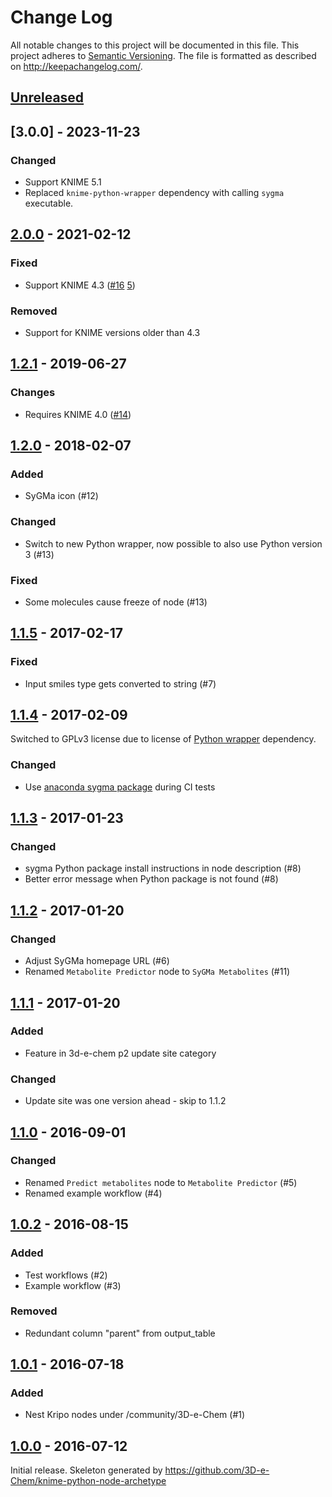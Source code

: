 # Change Log

All notable changes to this project will be documented in this file.
This project adheres to [Semantic Versioning](http://semver.org/).
The file is formatted as described on http://keepachangelog.com/.

## [Unreleased]

## [3.0.0] - 2023-11-23

### Changed

- Support KNIME 5.1
- Replaced `knime-python-wrapper` dependency with calling `sygma` executable.

## [2.0.0] - 2021-02-12

### Fixed

- Support KNIME 4.3 ([#16](https://github.com/3D-e-Chem/knime-sygma/issues/16) [5](https://github.com/3D-e-Chem/knime-python-wrapper/issues/5))

### Removed

- Support for KNIME versions older than 4.3

## [1.2.1] - 2019-06-27

### Changes

- Requires KNIME 4.0 ([#14](https://github.com/3D-e-Chem/knime-sygma/issues/14))

## [1.2.0] - 2018-02-07

### Added

- SyGMa icon (#12)

### Changed

- Switch to new Python wrapper, now possible to also use Python version 3 (#13)

### Fixed

- Some molecules cause freeze of node (#13)

## [1.1.5] - 2017-02-17

### Fixed

- Input smiles type gets converted to string (#7)

## [1.1.4] - 2017-02-09

Switched to GPLv3 license due to license of [Python wrapper](https://github.com/3D-e-Chem/knime-python-wrapper) dependency.

### Changed

- Use [anaconda sygma package](https://anaconda.org/3d-e-chem/sygma) during CI tests

## [1.1.3] - 2017-01-23

### Changed

- sygma Python package install instructions in node description (#8)
- Better error message when Python package is not found (#8)

## [1.1.2] - 2017-01-20

### Changed

- Adjust SyGMa homepage URL (#6)
- Renamed `Metabolite Predictor` node to `SyGMa Metabolites` (#11)

## [1.1.1] - 2017-01-20

### Added

- Feature in 3d-e-chem p2 update site category

### Changed

- Update site was one version ahead - skip to 1.1.2

## [1.1.0] - 2016-09-01

### Changed

- Renamed `Predict metabolites` node to `Metabolite Predictor` (#5)
- Renamed example workflow (#4)

## [1.0.2] - 2016-08-15

### Added

- Test workflows (#2)
- Example workflow (#3)

### Removed

- Redundant column "parent" from output_table

## [1.0.1] - 2016-07-18

### Added

- Nest Kripo nodes under /community/3D-e-Chem (#1)

## [1.0.0] - 2016-07-12

Initial release.
Skeleton generated by https://github.com/3D-e-Chem/knime-python-node-archetype

[unreleased]: https://github.com/3D-e-Chem/knime-sygma/compare/v2.0.0...HEAD
[2.0.0]: https://github.com/3D-e-Chem/knime-sygma/compare/v1.2.1...v2.2.0
[1.2.1]: https://github.com/3D-e-Chem/knime-sygma/compare/v1.2.0...v1.2.1
[1.2.0]: https://github.com/3D-e-Chem/knime-sygma/compare/v1.1.5...v1.2.0
[1.1.5]: https://github.com/3D-e-Chem/knime-sygma/compare/v1.1.4...v1.1.5
[1.1.4]: https://github.com/3D-e-Chem/knime-sygma/compare/v1.1.3...v1.1.4
[1.1.3]: https://github.com/3D-e-Chem/knime-sygma/compare/v1.1.2...v1.1.3
[1.1.2]: https://github.com/3D-e-Chem/knime-sygma/compare/v1.1.1...v1.1.2
[1.1.1]: https://github.com/3D-e-Chem/knime-sygma/compare/v1.1.0...v1.1.1
[1.1.0]: https://github.com/3D-e-Chem/knime-sygma/compare/v1.0.2...v1.1.0
[1.0.2]: https://github.com/3D-e-Chem/knime-sygma/compare/v1.0.1...v1.0.2
[1.0.1]: https://github.com/3D-e-Chem/knime-sygma/compare/v1.0.0...v1.0.1
[1.0.0]: https://github.com/3D-e-Chem/knime-sygma/releases/tag/v1.0.0
